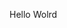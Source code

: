 Hello Wolrd























































































































































































































































































































































































































































































































































































































































































































































































































































































































































































































































































































































































































































































































































































































































































































































































































































































































































































































































































































































































































































































































































































































































































































































































































































































































































































































































































































































































































































































































































































































































































































































































































































